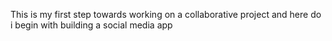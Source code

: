 This is my first step towards working on a collaborative project and here do i begin with building a social media app

